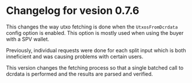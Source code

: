 # Changelog for vesion 0.7.6

This changes the way utxo fetching is done when the `UtxosFromDcrdata` config option is enabled. This option is mostly used when using the buyer with a SPV wallet.

Previously, individual requests were done for each split input which is both inneficient and was causing problems with certain users.

This version changes the fetching process so that a single batched call to dcrdata is performed and the results are parsed and verified.
